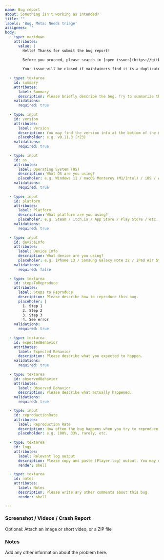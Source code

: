 ```yaml
---
name: Bug report
about: Something isn't working as intended?
title: ""
labels: 'Bug, Meta: Needs triage'
assignees: ''
body:
  - type: markdown
    attributes:
      value: |
        Hello! Thanks for submit the bug report!
        
        Before you proceed, please search in [open issues](https://github.com/7thbeatgames/adofai/issues?q=is%3Aissue+is%3Aopen) to see if your issue or request has already been filed.
        
        Your issue will be closed if maintainers find it is a duplicate. Please upvote previously reported issues, instead of creating a new one. If your issue isn't submitted before, you are good to write a new one.
  
  - type: textarea
    id: summary
    attributes:
      label: Summary
      description: Please briefly describe the bug. Try to summarize the problem in minimum words yet in an effective way.
    validations:
      required: true
  
  - type: input
    id: version
    attributes:
      label: Version
      description: You may find the version info at the bottom of the main menu.
      placeholder: e.g. v0.11.3 (r23)
    validations:
      required: true
  
  - type: input
    id: os
    attributes:
      label: Operating System (OS)
      description: What OS are you using?
      placeholer: e.g. Windows 11 / macOS Monterey (M1/Intel) / iOS / Android / etc.
    validations:
      required: true
  
  - type: input
    id: platform
    attributes:
      label: Platform
      description: What platform are you using?
      placeholer: e.g. Steam / itch.io / App Store / Play Store / etc.
    validations:
      required: true
  
  - type: input
    id: deviceInfo
    attributes:
      label: Device Info
      description: What device are you using?
      placeholer: e.g. iPhone 13 / Samsung Galaxy Note 22 / iPad Air 5th Generation / etc.
    validations:
      required: false
  
  - type: textarea
    id: stepsToReproduce
    attributes:
      label: Steps to Reproduce
      description: Please describe how to reproduce this bug.
      placeholer: |
        1. Step 1
        2. Step 2
        3. Step 3
        4. See error
    validations:
      required: true
  
  - type: textarea
    id: expectedBehavior
    attributes:
      label: Expected Behavior
      description: Please describe what you expected to happen.
    validations:
      required: true
  
  - type: textarea
    id: observedBehavior
    attributes:
      label: Observed Behavior
      description: Please describe what actually happened.
    validations:
      required: true

  - type: input
    id: reproductionRate
    attributes:
      label: Reproduction Rate
      description: How often the bug happens when you try to reproduce it?
      placeholder: e.g. 100%, 33%, rarely, etc.
  
  - type: textarea
    id: logs
    attributes:
      label: Relevant log output
      description: Please copy and paste [Player.log] output. You may open the log path by pressing [Ctrl + Shift + L] on the game screen.
      render: shell

  - type: textarea
    id: notes
    attributes:
      label: Notes
      description: Please write any other comments about this bug.
      render: shell

---
```


### Screenshot / Videos / Crash Report

Optional: Attach an image or short video, or a ZIP file

### Notes

Add any other information about the problem here.
